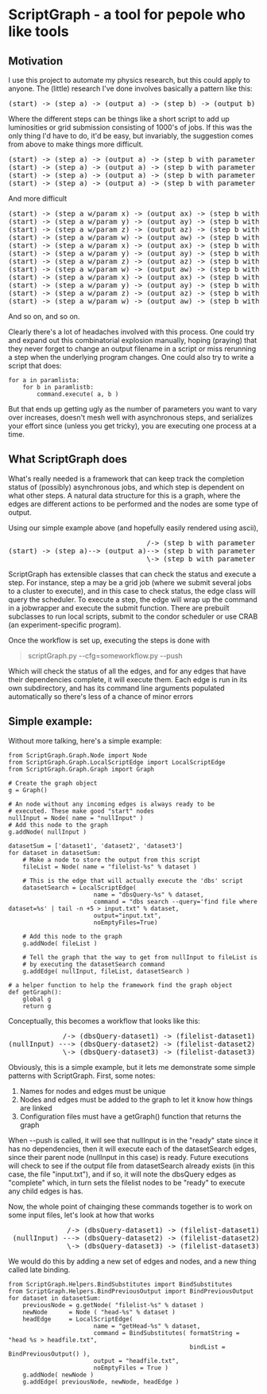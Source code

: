 ScriptGraph - a tool for pepole who like tools
==============================================

Motivation
----------

I use this project to automate my physics research, but this could apply to anyone.
The (little) research I've done involves basically a pattern like this:
<pre>
(start) -> (step a) -> (output a) -> (step b) -> (output b)
</pre>
Where the different steps can be things like a short script to add up luminosities
or grid submission consisting of 1000's of jobs. If this was the only thing I'd have
to do, it'd be easy, but invariably, the suggestion comes from above to make things
more difficult.
<pre>
(start) -> (step a) -> (output a) -> (step b with parameter 1) -> (output b1)
(start) -> (step a) -> (output a) -> (step b with parameter 2) -> (output b2)
(start) -> (step a) -> (output a) -> (step b with parameter 3) -> (output b3)
(start) -> (step a) -> (output a) -> (step b with parameter 4) -> (output b4)
</pre>
And more difficult
<pre>
(start) -> (step a w/param x) -> (output ax) -> (step b with parameter 1) -> (output bx1)
(start) -> (step a w/param y) -> (output ay) -> (step b with parameter 1) -> (output by1)
(start) -> (step a w/param z) -> (output az) -> (step b with parameter 1) -> (output bz1)
(start) -> (step a w/param w) -> (output aw) -> (step b with parameter 1) -> (output bw1)
(start) -> (step a w/param x) -> (output ax) -> (step b with parameter 2) -> (output bx2)
(start) -> (step a w/param y) -> (output ay) -> (step b with parameter 2) -> (output by2)
(start) -> (step a w/param z) -> (output az) -> (step b with parameter 2) -> (output bz2)
(start) -> (step a w/param w) -> (output aw) -> (step b with parameter 2) -> (output bw2)
(start) -> (step a w/param x) -> (output ax) -> (step b with parameter 3) -> (output bx3)
(start) -> (step a w/param y) -> (output ay) -> (step b with parameter 3) -> (output by3)
(start) -> (step a w/param z) -> (output az) -> (step b with parameter 3) -> (output bz3)
(start) -> (step a w/param w) -> (output aw) -> (step b with parameter 3) -> (output bw3)
</pre>
And so on, and so on.

Clearly there's a lot of headaches involved with this process. One could try and
expand out this combinatorial explosion manually, hoping (praying) that they
never forget to change an output filename in a script or miss rerunning a step
when the underlying program changes. One could also try to write a script that does:

    for a in paramlista:
        for b in paramlistb:
            command.execute( a, b )

But that ends up getting ugly as the number of parameters you want to vary over
increases, doesn't mesh well with asynchronous steps, and serializes your effort
since (unless you get tricky), you are executing one process at a time.

What ScriptGraph does
---------------------

What's really needed is a framework that can keep track the completion status of
(possibly) asynchronous jobs, and which step is dependent on what other steps. A natural
data structure for this is a graph, where the edges are different actions to be performed
and the nodes are some type of output.

Using our simple example above (and hopefully easily rendered using ascii),

<pre>
                                 /-> (step b with parameter 1) -> (output b1)
(start) -> (step a)--> (output a)--> (step b with parameter 2) -> (output b2)
                                 \-> (step b with parameter 3) -> (output b3)
</pre>
ScriptGraph has extensible classes that can check the status and execute a step. For instance,
step a may be a grid job (where we submit several jobs to a cluster to execute), and
in this case to check status, the edge class will query the scheduler. To execute a step, the
edge will wrap up the command in a jobwrapper and execute the submit function. There are
prebuilt subclasses to run local scripts, submit to the condor scheduler or use CRAB
(an experiment-specific program).

Once the workflow is set up, executing the steps is done with

> scriptGraph.py --cfg=someworkflow.py --push

Which will check the status of all the edges, and for any edges that have their
dependencies complete, it will execute them. Each edge is run in its own
subdirectory, and has its command line arguments populated automatically
so there's less of a chance of minor errors

Simple example:
---------------

Without more talking, here's a simple example:

	from ScriptGraph.Graph.Node import Node
	from ScriptGraph.Graph.LocalScriptEdge import LocalScriptEdge
	from ScriptGraph.Graph.Graph import Graph

	# Create the graph object
	g = Graph()
	
	# An node without any incoming edges is always ready to be
	# executed. These make good "start" nodes
	nullInput = Node( name = "nullInput" )
	# Add this node to the graph
	g.addNode( nullInput )

	datasetSum = ['dataset1', 'dataset2', 'dataset3']
	for dataset in datasetSum:
		# Make a node to store the output from this script
		fileList = Node( name = "filelist-%s" % dataset )

		# This is the edge that will actually execute the 'dbs' script
		datasetSearch = LocalScriptEdge(
							name = "dbsQuery-%s" % dataset,
							command = "dbs search --query='find file where dataset=%s' | tail -n +5 > input.txt" % dataset,
							output="input.txt",
							noEmptyFiles=True)

		# Add this node to the graph
		g.addNode( fileList )

		# Tell the graph that the way to get from nullInput to fileList is
		# by executing the datasetSearch command
		g.addEdge( nullInput, fileList, datasetSearch )

	# a helper function to help the framework find the graph object
	def getGraph():
		global g
		return g

Conceptually, this becomes a workflow that looks like this:
<pre>
             /-> (dbsQuery-dataset1) -> (filelist-dataset1)
(nullInput) ---> (dbsQuery-dataset2) -> (filelist-dataset2)
    		 \-> (dbsQuery-dataset3) -> (filelist-dataset3)
</pre>
Obviously, this is a simple example, but it lets me demonstrate some simple patterns
with ScriptGraph. First, some notes:

1. Names for nodes and edges must be unique
2. Nodes and edges must be added to the graph to let it know how things are linked
3. Configuration files must have a getGraph() function that returns the graph

When --push is called, it will see that nullInput is in the "ready" state since
it has no dependencies, then it will execute each of the datasetSearch edges,
since their parent node (nullInput in this case) is ready. Future executions
will check to see if the output file from datasetSearch already exists (in this
case, the file "input.txt"), and if so, it will note the dbsQuery edges as
"complete" which, in turn sets the filelist nodes to be "ready" to execute
any child edges is has.

Now, the whole point of chainging these commands together is to work on some
input files, let's look at how that works

<pre>
              /-> (dbsQuery-dataset1) -> (filelist-dataset1) -> (getHead) -> (head-dataset1)
 (nullInput) ---> (dbsQuery-dataset2) -> (filelist-dataset2) -> (getHead) -> (head-dataset2)
			  \-> (dbsQuery-dataset3) -> (filelist-dataset3) -> (getHead) -> (head-dataset3)
</pre>

We would do this by adding a new set of edges and nodes, and a new thing called
late binding.
	
	from ScriptGraph.Helpers.BindSubstitutes import BindSubstitutes
	from ScriptGraph.Helpers.BindPreviousOutput import BindPreviousOutput
	for dataset in datasetSum:
		previousNode = g.getNode( "filelist-%s" % dataset )
		newNode      = Node ( "head-%s" % dataset )
		headEdge     = LocalScriptEdge(
							name = "getHead-%s" % dataset,
							command = BindSubstitutes( formatString = "head %s > headfile.txt",
													   bindList = BindPreviousOutput() ),
							output = "headfile.txt",
							noEmptyFiles = True )
		g.addNode( newNode )
		g.addEdge( previousNode, newNode, headEdge )











